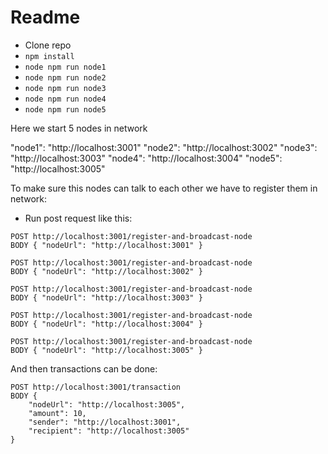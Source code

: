 # Readme

- Clone repo
- ```npm install```
- ```node npm run node1```
- ```node npm run node2```
- ```node npm run node3```
- ```node npm run node4```
- ```node npm run node5```

Here we start 5 nodes in network

"node1": "http://localhost:3001"
"node2": "http://localhost:3002"
"node3": "http://localhost:3003"
"node4": "http://localhost:3004"
"node5": "http://localhost:3005"

To make sure this nodes can talk to each other we have to register them in network:

- Run post request like this:
```
POST http://localhost:3001/register-and-broadcast-node
BODY { "nodeUrl": "http://localhost:3001" }
```

```
POST http://localhost:3001/register-and-broadcast-node
BODY { "nodeUrl": "http://localhost:3002" }
```

```
POST http://localhost:3001/register-and-broadcast-node
BODY { "nodeUrl": "http://localhost:3003" }
```

```
POST http://localhost:3001/register-and-broadcast-node
BODY { "nodeUrl": "http://localhost:3004" }
```

```
POST http://localhost:3001/register-and-broadcast-node
BODY { "nodeUrl": "http://localhost:3005" }
```

And then transactions can be done:
```
POST http://localhost:3001/transaction
BODY {
    "nodeUrl": "http://localhost:3005",
    "amount": 10,
    "sender": "http://localhost:3001",
    "recipient": "http://localhost:3005"
}
```

